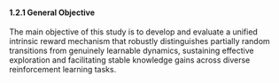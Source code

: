 #### 1.2.1 General Objective

The main objective of this study is to develop and evaluate a unified intrinsic reward mechanism that robustly distinguishes partially random transitions from genuinely learnable dynamics, sustaining effective exploration and facilitating stable knowledge gains across diverse reinforcement learning tasks.
